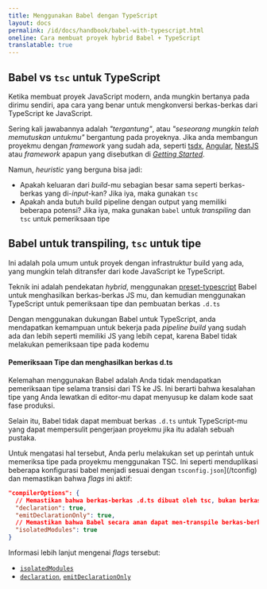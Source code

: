 ```yaml
---
title: Menggunakan Babel dengan TypeScript
layout: docs
permalink: /id/docs/handbook/babel-with-typescript.html
oneline: Cara membuat proyek hybrid Babel + TypeScript
translatable: true
---
```


## Babel vs `tsc` untuk TypeScript

Ketika membuat proyek JavaScript modern, anda mungkin bertanya pada dirimu sendiri, apa cara yang benar untuk mengkonversi berkas-berkas dari TypeScript ke JavaScript.

Sering kali jawabannya adalah _"tergantung"_, atau _"seseorang mungkin telah memutuskan untukmu"_ bergantung pada proyeknya. Jika anda membangun proyekmu dengan _framework_ yang sudah ada, seperti [tsdx](https://tsdx.io), [Angular](https://angular.io/), [NestJS](https://nestjs.com/) atau _framework_ apapun yang disebutkan di [_Getting Started_](/docs/home).

Namun, _heuristic_ yang berguna bisa jadi:

- Apakah keluaran dari _build_-mu sebagian besar sama seperti berkas-berkas yang di-_input_-kan? Jika iya, maka gunakan `tsc`
- Apakah anda butuh build pipeline dengan output yang memiliki beberapa potensi? Jika iya, maka gunakan `babel` untuk _transpiling_ dan `tsc` untuk pemeriksaan tipe

## Babel untuk transpiling, `tsc` untuk tipe

Ini adalah pola umum untuk proyek dengan infrastruktur build yang ada, yang mungkin telah ditransfer dari kode JavaScript ke TypeScript.

Teknik ini adalah pendekatan _hybrid_, menggunakan [preset-typescript](https://babeljs.io/docs/en/babel-preset-typescript) Babel untuk menghasilkan berkas-berkas JS mu, dan kemudian menggunakan TypeScript untuk pemeriksaan tipe dan pembuatan berkas `.d.ts`

Dengan menggunakan dukungan Babel untuk TypeScript, anda mendapatkan kemampuan untuk bekerja pada _pipeline build_ yang sudah ada dan lebih seperti memiliki JS yang lebih cepat, karena Babel tidak melakukan pemeriksaan tipe pada kodemu

#### Pemeriksaan Tipe dan menghasilkan berkas d.ts

Kelemahan menggunakan Babel adalah Anda tidak mendapatkan pemeriksaan tipe selama transisi dari TS ke JS. Ini berarti bahwa kesalahan tipe yang Anda lewatkan di editor-mu dapat menyusup ke dalam kode saat fase produksi.

Selain itu, Babel tidak dapat membuat berkas `.d.ts` untuk TypeScript-mu yang dapat mempersulit pengerjaan proyekmu jika itu adalah sebuah pustaka.

Untuk mengatasi hal tersebut, Anda perlu melakukan set up perintah untuk memeriksa tipe pada proyekmu menggunakan TSC. Ini seperti menduplikasi beberapa konfigurasi babel menjadi sesuai dengan `tsconfig.json`](/tconfig) dan memastikan bahwa _flags_ ini aktif:

```json tsconfig
"compilerOptions": {
  // Memastikan bahwa berkas-berkas .d.ts dibuat oleh tsc, bukan berkas .js
  "declaration": true,
  "emitDeclarationOnly": true,
  // Memastikan bahwa Babel secara aman dapat men-transpile berkas-berkas di proyek TypeScript
  "isolatedModules": true
}
```

Informasi lebih lanjut mengenai _flags_ tersebut:

- [`isolatedModules`](/tsconfig#isolatedModules)
- [`declaration`](/tsconfig#declaration), [`emitDeclarationOnly`](/tsconfig#emitDeclarationOnly)
